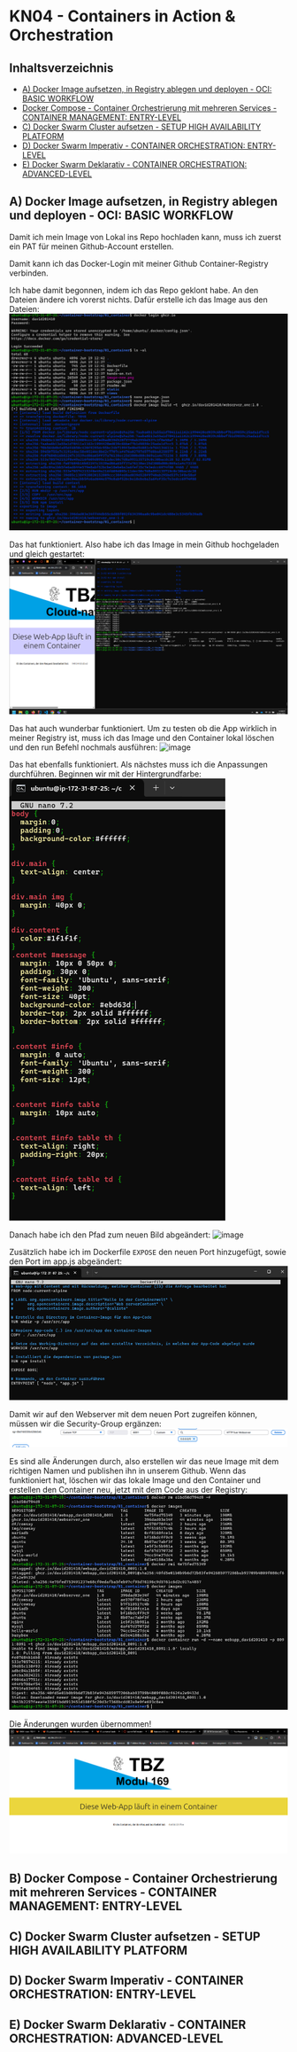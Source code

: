 # KN04 - Containers in Action & Orchestration

## Inhaltsverzeichnis
- [A) Docker Image aufsetzen, in Registry ablegen und deployen - OCI: BASIC WORKFLOW](#a-docker-image-aufsetzen-in-registry-ablegen-und-deployen---oci-basic-workflow)
- [Docker Compose - Container Orchestrierung mit mehreren Services - CONTAINER MANAGEMENT: ENTRY-LEVEL](#b-docker-compose---container-orchestrierung-mit-mehreren-services---container-management-entry-level)
- [C) Docker Swarm Cluster aufsetzen - SETUP HIGH AVAILABILITY PLATFORM](#c-docker-swarm-cluster-aufsetzen---setup-high-availability-platform)
- [D) Docker Swarm Imperativ - CONTAINER ORCHESTRATION: ENTRY-LEVEL](#d-docker-swarm-imperativ---container-orchestration-entry-level)
- [E) Docker Swarm Deklarativ - CONTAINER ORCHESTRATION: ADVANCED-LEVEL](#e-docker-swarm-deklarativ---container-orchestration-advanced-level)

## A) Docker Image aufsetzen, in Registry ablegen und deployen - OCI: BASIC WORKFLOW
Damit ich mein Image von Lokal ins Repo hochladen kann, muss ich zuerst ein PAT für meinen Github-Account erstellen.

Damit kann ich das Docker-Login mit meiner Github Container-Registry verbinden.

Ich habe damit begonnen, indem ich das Repo geklont habe. An den Dateien ändere ich vorerst nichts. Dafür erstelle ich das Image aus den Dateien:
![image](/images/29_image_erstellen_aus_template.png)

Das hat funktioniert. Also habe ich das Image in mein Github hochgeladen und gleich gestartet:
![image](/images/30_container_gestartet_getestet.png)

Das hat auch wunderbar funktioniert. Um zu testen ob die App wirklich in meiner Registry ist, muss ich das Image und den Container lokal löschen und den run Befehl nochmals ausführen:
![image](/images/31_container_gelöscht_neu_gepullt.png)

Das hat ebenfalls funktioniert. Als nächstes muss ich die Anpassungen durchführen. Beginnen wir mit der Hintergrundfarbe:
![image](/images/32_farbe_html_angepasst.png)

Danach habe ich den Pfad zum neuen Bild abgeändert:
![image](/images/33_bild_geändert.png)

Zusätzlich habe ich im Dockerfile ```EXPOSE``` den neuen Port hinzugefügt, sowie den Port im app.js abgeändert:
![image](/images/35_dockerfile_angepasst.png)

Damit wir auf den Webserver mit dem neuen Port zugreifen können, müssen wir die Security-Group ergänzen:
![image](/images/36_security_group_angepasst.png)

Es sind alle Änderungen durch, also erstellen wir das neue Image mit dem richtigen Namen und publishen ihn in unserem Github. Wenn das funktioniert hat, löschen wir das lokale Image und den Container und erstellen den Container neu, jetzt mit dem Code aus der Registry:
![image](/images/37_image_neuerstellt.png)

Die Änderungen wurden übernommen!
![image](/images/38_aenderungen_uebernommen.png)


## B) Docker Compose - Container Orchestrierung mit mehreren Services - CONTAINER MANAGEMENT: ENTRY-LEVEL



## C) Docker Swarm Cluster aufsetzen - SETUP HIGH AVAILABILITY PLATFORM



## D) Docker Swarm Imperativ - CONTAINER ORCHESTRATION: ENTRY-LEVEL



## E) Docker Swarm Deklarativ - CONTAINER ORCHESTRATION: ADVANCED-LEVEL
